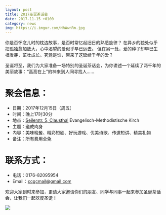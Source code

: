 ```yaml
---
layout: post
title: 2017圣诞茶话会
date: 2017-11-15 +0100
category: news
img: https://i.imgur.com/NhWwnRn.jpg
---
```

你是否怀念儿时的枕边故事，是否时常忆起旧日的熟悉旋律？
在异乡的独处似乎把孤独愈加放大，心中渴望的爱似乎早已远去。
但在另一处，爱的种子却早已生根发芽，茁壮成长。究竟是谁，带来了这延续千年的爱？

圣诞将至，我们为大家准备一场特别的圣诞茶话会，为你讲述一个延续了两千年的美丽故事：“高高在上”的神来到人间寻找人……

# 聚会信息：

- 日期：2017年12月15日（周五）
- 时间：晚上17时30分
- 地点：[Seilerstr. 5, Clausthal]({{site.baseurl}}/contact.html#地址)
Evangelisch-Methodistische Kirch
- 主题：道成肉身
- 内容：美味晚餐、精彩短剧、好玩游戏、优美诗歌、传道短讲、精美礼物
- 备注：所有费用全免

# 联系方式：

- 电话：0176-82095954
- Email：ccgcmail@gmail.com

欢迎大家到时来参加，更请大家邀请你们的朋友、同学与同事一起来参加圣诞茶话会，让我们一起欢度圣诞！

![](https://i.imgur.com/NhWwnRn.jpg)